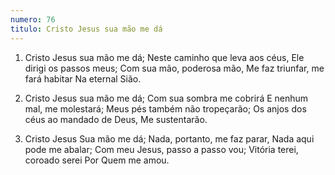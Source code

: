 ```yaml
---
numero: 76
titulo: Cristo Jesus sua mão me dá
---
```

1. Cristo Jesus sua mão me dá;
   Neste caminho que leva aos céus,
   Ele dirigi os passos meus;
   Com sua mão, poderosa mão,
   Me faz triunfar, me fará habitar
   Na eternal Sião.

2. Cristo Jesus sua mão me dá;
   Com sua sombra me cobrirá
   E nenhum mal, me molestará;
   Meus pés também não tropeçarão;
   Os anjos dos céus ao mandado de Deus,
   Me sustentarão.

3. Cristo Jesus Sua mão me dá;
   Nada, portanto, me faz parar,
   Nada aqui pode me abalar;
   Com meu Jesus, passo a passo vou;
   Vitória terei, coroado serei
   Por Quem me amou.
